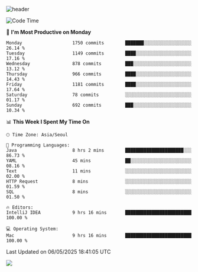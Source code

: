 ![header](https://capsule-render.vercel.app/api?type=Egg&color=timeAuto&height=300&section=header&text=PoPo&fontSize=90&animation=fadeIn)

  <!--START_SECTION:waka-->
![Code Time](http://img.shields.io/badge/Code%20Time-2%2C688%20hrs%209%20mins-blue)

📅 **I'm Most Productive on Monday** 

```text
Monday                   1750 commits        ███████░░░░░░░░░░░░░░░░░░   26.14 % 
Tuesday                  1149 commits        ████░░░░░░░░░░░░░░░░░░░░░   17.16 % 
Wednesday                878 commits         ███░░░░░░░░░░░░░░░░░░░░░░   13.12 % 
Thursday                 966 commits         ████░░░░░░░░░░░░░░░░░░░░░   14.43 % 
Friday                   1181 commits        ████░░░░░░░░░░░░░░░░░░░░░   17.64 % 
Saturday                 78 commits          ░░░░░░░░░░░░░░░░░░░░░░░░░   01.17 % 
Sunday                   692 commits         ███░░░░░░░░░░░░░░░░░░░░░░   10.34 % 
```


📊 **This Week I Spent My Time On** 

```text
🕑︎ Time Zone: Asia/Seoul

💬 Programming Languages: 
Java                     8 hrs 2 mins        ██████████████████████░░░   86.73 % 
YAML                     45 mins             ██░░░░░░░░░░░░░░░░░░░░░░░   08.16 % 
Text                     11 mins             ░░░░░░░░░░░░░░░░░░░░░░░░░   02.00 % 
HTTP Request             8 mins              ░░░░░░░░░░░░░░░░░░░░░░░░░   01.59 % 
SQL                      8 mins              ░░░░░░░░░░░░░░░░░░░░░░░░░   01.50 % 

🔥 Editors: 
IntelliJ IDEA            9 hrs 16 mins       █████████████████████████   100.00 % 

💻 Operating System: 
Mac                      9 hrs 16 mins       █████████████████████████   100.00 % 
```


 Last Updated on 06/05/2025 18:41:05 UTC
<!--END_SECTION:waka-->



<img src="https://capsule-render.vercel.app/api?type=Egg&color=timeAuto&height=300&section=footer&text=PoPo&fontSize=90&animation=fadeIn&reversal=true" />
